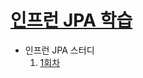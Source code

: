 # [인프런 JPA 학습](https://www.inflearn.com/course/ORM-JPA-Basic/dashboard)
   
* 인프런 JPA 스터디
    1. [1회차](  )  
